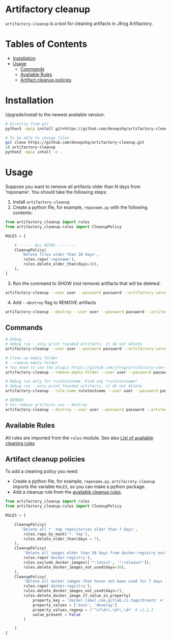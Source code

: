 # Artifactory cleanup #

`artifactory-cleanup` is a tool for cleaning artifacts in Jfrog Artifactory.

# Tables of Contents

<!-- toc -->

- [Installation](#installation)
- [Usage](#usage)
  * [Commands](#commands)
  * [Available Rules](#available-rules)
  * [Artifact cleanup policies](#artifactory-cleanup-policies)

<!-- tocstop -->

# Installation
Upgrade/install to the newest available version:
```bash
# Directly from git
python3 -mpip install git+https://github.com/devopshq/artifactory-cleanup.git

# To be able to change files
git clone https://github.com/devopshq/artifactory-cleanup.git
cd artifactory-cleanup
python3 -mpip intall -e .
```

# Usage

Suppose you want to remove all artifacts older than N days from 'reponame'.
You should take the following steps:

1. Install `artifactory-cleanup`
2. Сreate a python file, for example, `reponame.py` with the following contents:
```python
from artifactory_cleanup import rules
from artifactory_cleanup.rules import CleanupPolicy

RULES = [

    # ------ ALL REPOS --------
    CleanupPolicy(
       'Delete files older than 30 days',
        rules.repo('reponame'),
        rules.delete_older_than(days=30),
    ),
]
```
3. Run the command to SHOW (not remove) artifacts that will be deleted:
```bash
artifactory-cleanup --user user --password password --artifactory-server https://repo.example.com/artifactory --config reponame.py
```
4. Add `--destroy` flag to REMOVE artifacts
```bash
artifactory-cleanup --destroy --user user --password password --artifactory-server https://repo.example.com/artifactory --config reponame.py
```

## Commands ##

```bash
# Debug
# debug run - only print founded artifacts. it do not delete
artifactory-cleanup --user user --password password --artifactory-server https://repo.example.com/artifactory --config reponame.py

# Clean up empty folder
# --remove-empty-folder
# You need to use the plugin https://github.com/jfrog/artifactory-user-plugins/tree/master/cleanup/deleteEmptyDirs to delete empty folders
artifactory-cleanup --remove-empty-folder --user user --password password --artifactory-server https://repo.example.com/artifactory

# Debug run only for ruletestname. Find any *ruletestname*
# debug run - only print founded artifacts. it do not delete
artifactory-cleanup --rule-name ruletestname --user user --password password --artifactory-server https://repo.example.com/artifactory --config reponame.py

# REMOVE
# For remove artifacts use --destroy
artifactory-cleanup --destroy --user user --password password --artifactory-server https://repo.example.com/artifactory  --config reponame.py
```

## Available Rules ##

All rules are imported from the `rules` module.
See also [List of available cleaning rules](docs/RULES)

## Artifact cleanup policies ##

To add a cleaning policy you need:

- Create a python file, for example, `reponame.py`. `artifacroty-cleanup` imports the variable `RULES`, so you can make a python package.
- Add a cleanup rule from the [available cleanup rules](docs/RULES).

```python
from artifactory_cleanup import rules
from artifactory_cleanup.rules import CleanupPolicy

RULES = [

    CleanupPolicy(
       'Delete all * .tmp repositories older than 7 days',
        rules.repo_by_mask('*. tmp'),
        rules.delete_older_than(days = 7),
    ),
    CleanupPolicy(
        'Delete all images older than 30 days from docker-registry exclude latest, release',
        rules.repo('docker-registry'),
        rules.exclude_docker_images(['*:latest', '*:release*']),
        rules.delete_docker_images_not_used(days=30),
    ),
    CleanupPolicy(
        'Delete all docker iamges that haven not been used for 7 days in docker-registry from a branch other than develop or main, and exclude release tags',
        rules.repo('docker-registry'),
        rules.delete_docker_images_not_used(days=7),
        rules.delete_docker_image_if_value_in_property(
            property_key = 'docker.label.com.gitlab.ci.tagorbranch' # This is obviously specific to gitlab-ci
            property_values = ['main', 'develop']
            property_values_regexp = r'^v?\d+\.\d+\.\d+' # v1.2.3
            value_present = False
        )

    )
]
```
